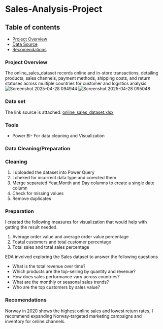 # Sales-Analysis-Project

## Table of contents

- [Project Overview](#project-overview)
- [Data Source](#data-source)
- [Recomendations](#recomendations)

### Project Overview

The online_sales_dataset records online and in-store transactions, detailing products, sales channels, payment methods, shipping costs, and return statuses across multiple countries for customer and logistics analysis.
![Screenshot 2025-04-28 094944](https://github.com/user-attachments/assets/297b9fc5-c5a1-494d-917c-e1f19912ef02)
![Screenshot 2025-04-28 095048](https://github.com/user-attachments/assets/a64e06d6-b624-424c-ac3b-3e93dde9bdd6)

### Data set

The link source is attached:
[online_sales_dataset.xlsx](https://github.com/user-attachments/files/19941118/online_sales_dataset.xlsx)


### Tools

- Power BI- For data cleaning and Visualization

### Data Cleaning/Preparation

### Cleaning

1. I uploaded the dataset into Power Query
2. I cheked for incorrect data type and corected them
3. Merge separated Year,Month and Day columns to create a single date column
4. Check for missing values
5. Remove duplicates

### Preparation

I created the following measures for visualization that would help with getting the result needed.

1. Average order value and average order value percentage
2. Toatal customers and total customer percentage
3. Total sales and total sales percentage

EDA involved exploring the Sales dataset to answer the following questions

- What is the total revenue over time?
- Which products are the top-selling by quantity and revenue?
- How does sales performance vary across countries?
- What are the monthly or seasonal sales trends?
- Who are the top customers by sales value?

### Recomendations

Norway in 2020 shows the highest online sales and lowest return rates, I recommend expanding Norway-targeted marketing campaigns 
and inventory for online channels.

